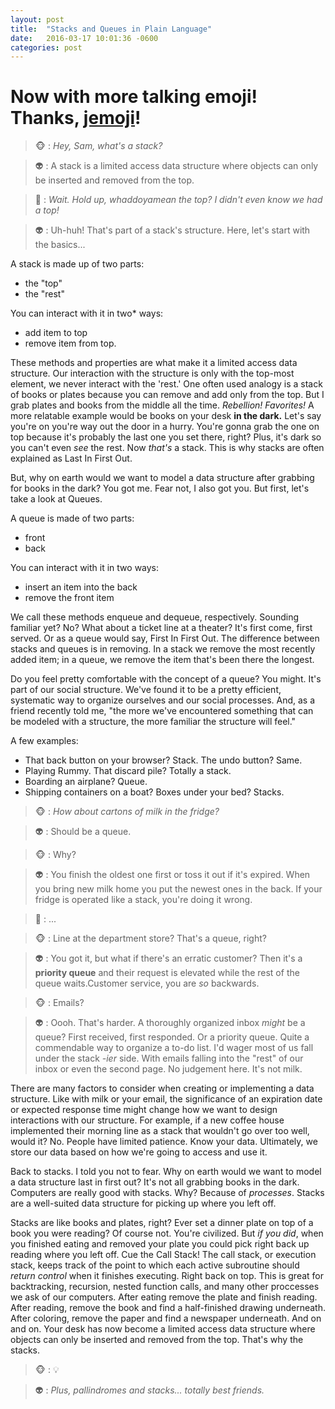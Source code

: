 ```yaml
---
layout: post
title:  "Stacks and Queues in Plain Language"
date:   2016-03-17 10:01:36 -0600
categories: post
---
```

# Now with more talking emoji! Thanks, [jemoji](https://rubygems.org/gems/jemoji)!
  

>:monkey_face: : *Hey, Sam, what's a stack?*

>:alien: : A stack is a limited access data structure where objects can only be inserted and removed from the top. 

>:hear_no_evil: : *Wait. Hold up, whaddoyamean the top? I didn't even know we had a top!*

>:alien: : Uh-huh! That's part of a stack's structure. Here, let's start with the basics... 


A stack is made up of two parts: 

* the "top" 
* the "rest" 

You can interact with it in two* ways: 

* add item to top
* remove item from top.

These methods and properties are what make it a limited access data structure. Our interaction with the structure is only with the top-most element, we never interact with the 'rest.' One often used analogy is a stack of books or plates because you can remove and add only from the top. But I grab plates and books from the middle all the time. *Rebellion! Favorites!* A more relatable example would be books on your desk **in the dark.** Let's say you're on you're way out the door in a hurry. You're gonna grab the one on top because it's probably the last one you set there, right? Plus, it's dark so you can't even *see* the rest. Now *that's* a stack. This is why stacks are often explained as Last In First Out. 

But, why on earth would we want to model a data structure after grabbing for books in the dark? You got me. Fear not, I also got you. But first, let's take a look at Queues.

A queue is made of two parts:

* front
* back

You can interact with it in two ways: 

* insert an item into the back
* remove the front item

We call these methods enqueue and dequeue, respectively. Sounding familiar yet? No? What about a ticket line at a theater? It's first come, first served. Or as a queue would say, First In First Out. The difference between stacks and queues is in removing. In a stack we remove the most recently added item; in a queue, we remove the item that's been there the longest. 

Do you feel pretty comfortable with the concept of a queue? You might. It's part of our social structure. We've found it to be a pretty efficient, systematic way to organize ourselves and our social processes. And, as a friend recently told me, "the more we've encountered something that can be modeled with a structure, the more familiar the structure will feel." 

A few examples:

* That back button on your browser? Stack. The undo button? Same.
* Playing Rummy. That discard pile? Totally a stack.
* Boarding an airplane? Queue.
* Shipping containers on a boat? Boxes under your bed? Stacks.


>:monkey_face: : *How about cartons of milk in the fridge?*

>:alien: : Should be a queue. 

>:monkey_face: : Why? 

>:alien: : You finish the oldest one first or toss it out if it's expired. When you bring new milk home you put the newest ones in the back. If your fridge is operated like a stack, you're doing it wrong.

>:speak_no_evil: : ...


>:monkey_face: : Line at the department store? That's a queue, right? 

>:alien: : You got it, but what if there's an erratic customer? Then it's a **priority queue** and their request is elevated while the rest of the queue waits.Customer service, you are *so* backwards.


>:monkey_face: : Emails? 

>:alien: : Oooh. That's harder. A thoroughly organized inbox *might* be a queue? First received, first responded. Or a priority queue. Quite a commendable way to organize a to-do list. I'd wager most of us fall under the stack *-ier* side. With emails falling into the "rest" of our inbox or even the second page. No judgement here. It's not milk.

There are many factors to consider when creating or implementing a data structure. Like with milk or your email, the significance of an expiration date or expected response time might change how we want to design interactions with our structure. For example, if a new coffee house implemented their morning line as a stack that wouldn't go over too well, would it? No. People have limited patience. Know your data. Ultimately, we store our data based on how we're going to access and use it.

Back to stacks. I told you not to fear. Why on earth would we want to model a data structure last in first out? It's not all grabbing books in the dark. Computers are really good with stacks. Why? Because of *processes*. Stacks are a well-suited data structure for picking up where you left off. 


Stacks are like books and plates, right? Ever set a dinner plate on top of a book you were reading? Of course not. You're civilized. But *if you did*, when you finished eating and removed your plate you could pick right back up reading where you left off. Cue the Call Stack! The call stack, or execution stack, keeps track of the point to which each active subroutine should *return control* when it finishes executing. Right back on top. This is great for backtracking, recursion, nested function calls, and many other proccesses we ask of our computers. After eating remove the plate and finish reading. After reading, remove the book and find a half-finished drawing underneath. After coloring, remove the paper and find a newspaper underneath. And on and on. Your desk has now become a limited access data structure where objects can only be inserted and removed from the top. That's why the stacks. 


>:monkey_face: : :bulb:

>:alien: : *Plus, pallindromes and stacks... totally best friends.* 


